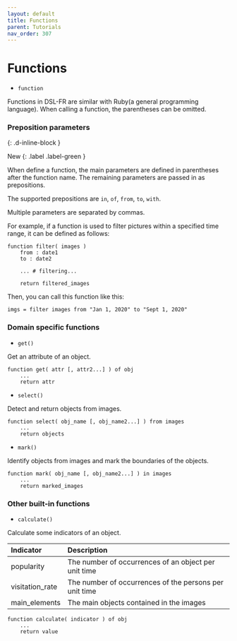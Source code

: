 ```yaml
---
layout: default
title: Functions
parent: Tutorials
nav_order: 307
---
```



# Functions


- `function`

Functions in DSL-FR are similar with Ruby(a general programming language). When calling a function, the parentheses can be omitted. 

### Preposition parameters
{: .d-inline-block }

New
{: .label .label-green }

<!-- Similar with annotations. -->

When define a function, the main parameters are defined in parentheses after the function name. The remaining parameters are passed in as prepositions. 

The supported prepositions are `in`, `of`, `from`, `to`, `with`.

Multiple parameters are separated by commas.

For example, if a function is used to filter pictures within a specified time range, it can be defined as follows:

```
function filter( images )
    from : date1
    to : date2
    
    ... # filtering...

    return filtered_images
```

Then, you can call this function like this:

```
imgs = filter images from "Jan 1, 2020" to "Sept 1, 2020"
```





### Domain specific functions

 - `get()` 
 
 Get an attribute of an object.

```
function get( attr [, attr2...] ) of obj
    ...
    return attr
```


 - `select()` 

 Detect and return objects from images.

```
function select( obj_name [, obj_name2...] ) from images
    ...
    return objects
```
 
 
 - `mark()` 

 Identify objects from images and mark the boundaries of the objects.

```
function mark( obj_name [, obj_name2...] ) in images
    ...
    return marked_images
```


### Other built-in functions

 - `calculate()`

Calculate some indicators of an object.

| Indicator        | Description       
|:-------------|:------------------|
| popularity  | The number of occurrences of an object per unit time | 
| visitation_rate  | The number of occurrences of the persons per unit time   |
| main_elements           | The main objects contained in the images |


```
function calculate( indicator ) of obj
    ...
    return value
```